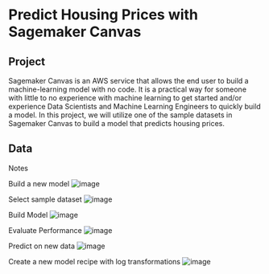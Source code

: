 # Predict Housing Prices with Sagemaker Canvas

## Project
Sagemaker Canvas is an AWS service that allows the end user to build a machine-learning model with no code. It is a practical way for someone with little to no experience with machine learning to get started and/or experience Data Scientists and Machine Learning Engineers to quickly build a model. In this project, we will utilize one of the sample datasets in Sagemaker Canvas to build a model that predicts housing prices.

## Data
Notes

Build a new model
![image](https://github.com/jingle77/AWS-Projects/blob/5575d6057e1333734df9533438aa9d80b64eac52/sagemaker-canvas-housing-price-prediction/Create%20New%20Model.PNG)

Select sample dataset
![image](https://github.com/jingle77/AWS-Projects/blob/5575d6057e1333734df9533438aa9d80b64eac52/sagemaker-canvas-housing-price-prediction/Select%20Dataset.PNG)

Build Model
![image](https://github.com/jingle77/AWS-Projects/blob/5575d6057e1333734df9533438aa9d80b64eac52/sagemaker-canvas-housing-price-prediction/Build%20Model.PNG)

Evaluate Performance
![image](https://github.com/jingle77/AWS-Projects/blob/main/sagemaker-canvas-housing-price-prediction/model%20performance.PNG)

Predict on new data
![image](https://github.com/jingle77/AWS-Projects/blob/main/sagemaker-canvas-housing-price-prediction/Single%20Prediction.PNG)

Create a new model recipe with log transformations
![image](https://github.com/jingle77/AWS-Projects/blob/main/sagemaker-canvas-housing-price-prediction/Model%20Recipe.PNG)
